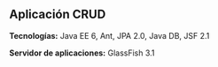 <H2><b>Aplicación CRUD</b></H2>

<b>Tecnologías:</b> Java EE 6, Ant, JPA 2.0, Java DB, JSF 2.1

<b>Servidor de aplicaciones:</b> GlassFish 3.1
